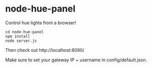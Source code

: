 node-hue-panel
==============

Control hue lights from a browser!

    cd node-hue-panel
    npm install
    node server.js

Then check out http://localhost:8080/

Make sure to set your gateway IP + username in config/default.json.
